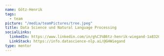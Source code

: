 ```yaml
---
name: Götz-Henrik
tags:
  - team
picture: "/media/teamPictures/tree.jpeg"
title: Data Science und Natural Language Processing
socialLinks:
  linkedIn: https://www.linkedin.com/in/g%C3%B6tz-henrik-wiegand-1a8320172/
  LinkStack: https://info.datascience-nlp.ai/@GHWiegand
type: mentor
---
```

